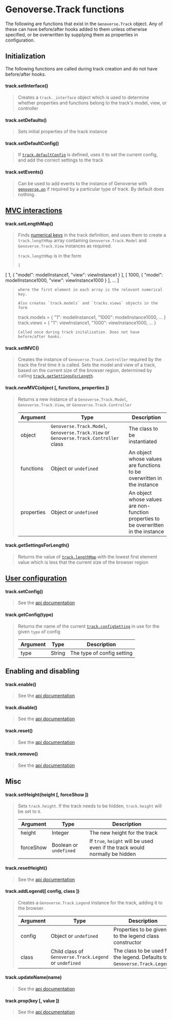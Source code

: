 # Genoverse.Track functions

The following are functions that exist in the `Genoverse.Track` object. Any of these can have before/after hooks added to them unless otherwise specified, or be overwritten by supplying them as properties in configuration.

## Initialization

The following functions are called during track creation and do not have before/after hooks.

#### track.setInterface()
> Creates a `track._interface` object which is used to determine whether properties and functions belong to the track's model, view, or controller

#### track.setDefaults()
> Sets initial properties of the track instance

#### track.setDefaultConfig()
> If [`track.defaultConfig`](/docs/tracks/configuration.md#defaultconfig-default-undefined) is defined, uses it to set the current config, and add the correct settings to the track

#### track.setEvents()
> Can be used to add events to the instance of Genoverse with [`genoverse.on`](/docs/api.md#genoverseonevents--ontracks--callback) if required by a particular type of track. 
> By default does nothing.

## [MVC interactions](/docs/tracks.md#multiple-models-and-views)

#### track.setLengthMap()
> Finds [numerical keys](/docs/tracks.md#multiple-models-and-views) in the track definition, and uses them to create a `track.lengthMap` array containing `Genoverse.Track.Model` and `Genoverse.Track.View` instances as required. 
> 
> `track.lengthMap` is in the form 
> ```
> [ 
  [ 1,    { "model": modelInstance1,    "view": viewInstance1    } ], 
  [ 1000, { "model": modelInstance1000, "view": viewInstance1000 } ],
  ...
]
> ```
> where the first element in each array is the relevant numerical key.
> 
> Also creates `track.models` and `tracks.views` objects in the form
> ```
> track.models = { "1": modelInstance1, "1000": modelInstance1000, ... }
> track.views  = { "1": viewInstance1,  "1000": viewInstance1000,  ... }
> ```
> Called once during track initalization. Does not have before/after hooks.

#### track.setMVC()
> Creates the instance of `Genoverse.Track.Controller` required by the track the first time it is called.
> Sets the model and view of a track, based on the current size of the browser region, determined by calling [`track.getSettingsForLength`](#trackgetsettingsforlength). 

#### track.newMVC(object [, functions, properties ])
> Returns a new instance of a `Genoverse.Track.Model`, `Genoverse.Track.View`, or `Genoverse.Track.Controller`
> 
> Argument | Type | Description
> --- | --- | ---
> object | `Genoverse.Track.Model`, `Genoverse.Track.View` or `Genoverse.Track.Controller` class | The class to be instantiated
> functions | Object or `undefined` | An object whose values are functions to be overwritten in the instance
> properties | Object or `undefined` | An object whose values are non-function properties to be overwritten in the instance

#### track.getSettingsForLength()
> Returns the value of [`track.lengthMap`](#tracksetlengthmap) with the lowest first element value which is less that the current size of the browser region

## [User configuration](/docs/tracks.md#allowing-a-user-to-change-a-tracks-configuration)

#### track.setConfig()
> See the [api documentation](/docs/api.md#tracksetconfigtype-name)

#### track.getConfig(type)
> Returns the name of the current [`track.configSetting`](/docs/tracks/configuration.md#configsettings-default-undefined) in use for the given `type` of config
> 
> Argument | Type | Description
> --- | --- | ---
> type | String | The type of config setting

## Enabling and disabling

#### track.enable()
> See the [api documentation](/docs/api.md#trackenable)

#### track.disable()
> See the [api documentation](/docs/api.md#trackdisable)

#### track.reset()
> See the [api documentation](/docs/api.md#trackreset)
 
#### track.remove()
> See the [api documentation](/docs/api.md#trackremove)

## Misc

#### track.setHeight(height [, forceShow ])
> Sets `track.height`. If the track needs to be hidden, `track.height` will be set to `0`. 
> 
> Argument | Type | Description
> --- | --- | ---
> height | Integer | The new height for the track
> forceShow | Boolean or `undefined` | If `true`, `height` will be used even if the track would normally be hidden

#### track.resetHeight()
> See the [api documentation](/docs/api.md#trackresetheight)

#### track.addLegend([ config, class ])
> Creates a `Genoverse.Track.Legend` instance for the track, adding it to the browser.
>
> Argument | Type | Description
> --- | --- | ---
> config | Object or `undefined` | Properties to be given to the legend class constructor
> class | Child class of `Genoverse.Track.Legend` or `undefined` | The class to be used for the legend. Defaults to `Genoverse.Track.Legend`.

#### track.updateName(name)
> See the [api documentation](/docs/api.md#trackupdatenamename)

#### track.prop(key [, value ])
> See the [api documentation](/docs/api.md#trackpropkey--value-)
